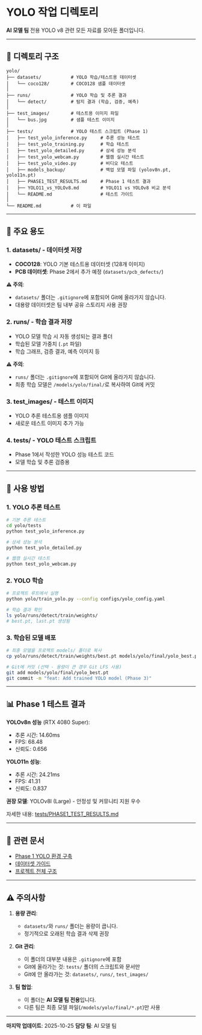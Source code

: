 # YOLO 작업 디렉토리

**AI 모델 팀** 전용 YOLO v8 관련 모든 자료를 모아둔 폴더입니다.

---

## 📁 디렉토리 구조

```
yolo/
├── datasets/           # YOLO 학습/테스트용 데이터셋
│   └── coco128/        # COCO128 샘플 데이터셋
│
├── runs/               # YOLO 학습 및 추론 결과
│   └── detect/         # 탐지 결과 (학습, 검증, 예측)
│
├── test_images/        # 테스트용 이미지 파일
│   └── bus.jpg         # 샘플 테스트 이미지
│
├── tests/              # YOLO 테스트 스크립트 (Phase 1)
│   ├── test_yolo_inference.py     # 추론 성능 테스트
│   ├── test_yolo_training.py      # 학습 테스트
│   ├── test_yolo_detailed.py      # 상세 성능 분석
│   ├── test_yolo_webcam.py        # 웹캠 실시간 테스트
│   ├── test_yolo_video.py         # 비디오 테스트
│   ├── models_backup/             # 백업 모델 파일 (yolov8n.pt, yolo11n.pt)
│   ├── PHASE1_TEST_RESULTS.md     # Phase 1 테스트 결과
│   ├── YOLO11_vs_YOLOv8.md        # YOLO11 vs YOLOv8 비교 분석
│   └── README.md                  # 테스트 가이드
│
└── README.md           # 이 파일
```

---

## 🎯 주요 용도

### 1. datasets/ - 데이터셋 저장
- **COCO128**: YOLO 기본 테스트용 데이터셋 (128개 이미지)
- **PCB 데이터셋**: Phase 2에서 추가 예정 (`datasets/pcb_defects/`)

**⚠️ 주의**:
- `datasets/` 폴더는 `.gitignore`에 포함되어 Git에 올라가지 않습니다.
- 대용량 데이터셋은 팀 내부 공유 스토리지 사용 권장

### 2. runs/ - 학습 결과 저장
- YOLO 모델 학습 시 자동 생성되는 결과 폴더
- 학습된 모델 가중치 (`.pt` 파일)
- 학습 그래프, 검증 결과, 예측 이미지 등

**⚠️ 주의**:
- `runs/` 폴더는 `.gitignore`에 포함되어 Git에 올라가지 않습니다.
- 최종 학습 모델은 `/models/yolo/final/`로 복사하여 Git에 커밋

### 3. test_images/ - 테스트 이미지
- YOLO 추론 테스트용 샘플 이미지
- 새로운 테스트 이미지 추가 가능

### 4. tests/ - YOLO 테스트 스크립트
- Phase 1에서 작성한 YOLO 성능 테스트 코드
- 모델 학습 및 추론 검증용

---

## 🚀 사용 방법

### 1. YOLO 추론 테스트

```bash
# 기본 추론 테스트
cd yolo/tests
python test_yolo_inference.py

# 상세 성능 분석
python test_yolo_detailed.py

# 웹캠 실시간 테스트
python test_yolo_webcam.py
```

### 2. YOLO 학습

```bash
# 프로젝트 루트에서 실행
python yolo/train_yolo.py --config configs/yolo_config.yaml

# 학습 결과 확인
ls yolo/runs/detect/train/weights/
# best.pt, last.pt 생성됨
```

### 3. 학습된 모델 배포

```bash
# 최종 모델을 프로젝트 models/ 폴더로 복사
cp yolo/runs/detect/train/weights/best.pt models/yolo/final/yolo_best.pt

# Git에 커밋 (선택 - 용량이 큰 경우 Git LFS 사용)
git add models/yolo/final/yolo_best.pt
git commit -m "feat: Add trained YOLO model (Phase 3)"
```

---

## 📊 Phase 1 테스트 결과

**YOLOv8n 성능** (RTX 4080 Super):
- 추론 시간: 14.60ms
- FPS: 68.48
- 신뢰도: 0.656

**YOLO11n 성능**:
- 추론 시간: 24.21ms
- FPS: 41.31
- 신뢰도: 0.837

**권장 모델**: YOLOv8l (Large) - 안정성 및 커뮤니티 지원 우수

자세한 내용: [tests/PHASE1_TEST_RESULTS.md](tests/PHASE1_TEST_RESULTS.md)

---

## 🔗 관련 문서

- [Phase 1 YOLO 환경 구축](../docs/Phase1_YOLO_Setup.md)
- [데이터셋 가이드](../docs/Dataset_Guide.md)
- [프로젝트 전체 구조](../docs/Project_Structure.md)

---

## ⚠️ 주의사항

1. **용량 관리**:
   - `datasets/`와 `runs/` 폴더는 용량이 큽니다.
   - 정기적으로 오래된 학습 결과 삭제 권장

2. **Git 관리**:
   - 이 폴더의 대부분 내용은 `.gitignore`에 포함
   - Git에 올라가는 것: `tests/` 폴더의 스크립트와 문서만
   - Git에 안 올라가는 것: `datasets/`, `runs/`, `test_images/`

3. **팀 협업**:
   - 이 폴더는 **AI 모델 팀 전용**입니다.
   - 다른 팀은 최종 모델 파일(`/models/yolo/final/*.pt`)만 사용

---

**마지막 업데이트**: 2025-10-25
**담당 팀**: AI 모델 팀
